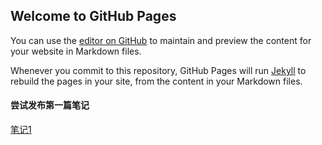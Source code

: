 ## Welcome to GitHub Pages

You can use the [editor on GitHub](https://github.com/PhYsiX2020/PhYsiX2020.github.io/edit/main/README.md) to maintain and preview the content for your website in Markdown files.

Whenever you commit to this repository, GitHub Pages will run [Jekyll](https://jekyllrb.com/) to rebuild the pages in your site, from the content in your Markdown files.

#### 尝试发布第一篇笔记
[笔记1](https://physix2020.github.io/blogplace/1.html)


